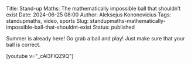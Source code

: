 Title: Stand-up Maths: The mathematically impossible ball that shouldn’t exist
Date: 2024-06-25 08:00
Author: Aleksejus Kononovicius
Tags: standupmaths, video, sports
Slug: standupmaths-mathematically-impossible-ball-that-shouldnt-exist
Status: published

Summer is already here! Go grab a ball and play! Just make sure that your
ball is correct.

[youtube v="_cAl3FlQZ9Q"]

